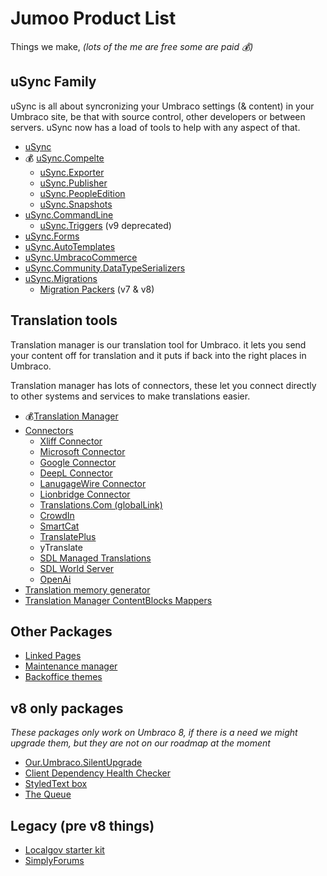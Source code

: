 # Jumoo Product List 
Things we make, *(lots of the me are free some are paid 💰)*

## uSync Family
uSync is all about syncronizing your Umbraco settings (& content) in your Umbraco site, be that with source control, other developers or between servers. uSync now has a load of tools to help with any aspect of that.

- [uSync](https://jumoo.co.uk/uSync/)
- 💰 [uSync.Compelte](https://jumoo.co.uk/uSync/complete/)
    - [uSync.Exporter](https://jumoo.co.uk/uSync/exporter/)
    - [uSync.Publisher](https://jumoo.co.uk/uSync/publisher/)
    - [uSync.PeopleEdition](https://jumoo.co.uk/uSync/people/)
    - [uSync.Snapshots](https://jumoo.co.uk/uSync/snapshots/)
- [uSync.CommandLine](https://blog.jumoo.co.uk/2022/uSyncCommandLine/)
    - [uSync.Triggers](https://github.com/Jumoo/uSyncTriggers) (v9 deprecated)
- [uSync.Forms](https://jumoo.co.uk/uSync/forms/)
- [uSync.AutoTemplates](https://github.com/KevinJump/uSync/tree/v12/main/uSync.AutoTemplates)
- [uSync.UmbracoCommerce](https://github.com/Jumoo/uSync.Umbraco.Commerce)
- [uSync.Community.DataTypeSerializers](https://github.com/KevinJump/uSync/tree/v12/main/uSync.Community.DataTypeSerializers)
- [uSync.Migrations](https://github.com/Jumoo/uSyncMigrations)
    - [Migration Packers](https://github.com/Jumoo/uSync.Migrations.Packers) (v7 & v8)

## Translation tools
Translation manager is our translation tool for Umbraco. it lets you send your content off for translation and it puts if back into the right places in Umbraco. 

Translation manager has lots of connectors, these let you connect directly to other systems and services to make translations easier. 

- 💰[Translation Manager](https://jumoo.co.uk/translate/)
- [Connectors](https://jumoo.co.uk/translate/providers/)
    - [Xliff Connector](https://www.nuget.org/packages/Jumoo.TranslationManager.Connector.Xliff)
    - [Microsoft Connector](https://www.nuget.org/packages/Jumoo.TranslationManager.Connector.Microsoft)
    - [Google Connector](https://www.nuget.org/packages/Jumoo.TranslationManager.Connector.Google)
    - [DeepL Connector](https://www.nuget.org/packages/Jumoo.TranslationManager.Connector.DeepL)
    - [LanugageWire Connector](https://www.nuget.org/packages/Jumoo.TranslationManager.LanguageWire)
    - [Lionbridge Connector](https://www.nuget.org/packages/Jumoo.TranslationManager.Lionbridge)
    - [Translations.Com (globalLink)](https://www.nuget.org/packages/Jumoo.TranslationManager.GlobalLink)
    - [CrowdIn](https://www.nuget.org/packages/Jumoo.TranslationManager.CrowdIn)
    - [SmartCat](https://www.nuget.org/packages/Jumoo.TranslationManager.SmartCat)
    - [TranslatePlus](https://www.nuget.org/packages/Jumoo.TranslationManager.Providers.TranslatePlus/)
    - yTranslate
    - [SDL Managed Translations](https://www.nuget.org/packages/Jumoo.TranslationManager.Providers.SDLMantra/)
    - [SDL World Server](https://www.nuget.org/packages/Jumoo.TranslationManager.Providers.SDlWorldServer/)
    - [OpenAi](https://www.nuget.org/packages/Jumoo.TranslationManager.OpenAI)
- [Translation memory generator](https://www.nuget.org/packages/Jumoo.TranslationManager.TranslationMemory)
- [Translation Manager ContentBlocks Mappers](https://www.nuget.org/packages/Jumoo.TranslationManager.ContentBlocks/9.0.0-rc2)


## Other Packages 

- [Linked Pages](https://github.com/Jumoo/Our.Umbraco.LinkedPages)
- [Maintenance manager](Our.Umbraco.MaintenanceMode)
- [Backoffice themes](https://github.com/KevinJump/Our.Umbraco.BackOfficeThemes)

## v8 only packages
*These packages only work on Umbraco 8, if there is a need we might upgrade them, but they are not on our roadmap at the moment*

- [Our.Umbraco.SilentUpgrade](https://github.com/KevinJump/Our.Umbraco.SilentUpgrade)
- [Client Dependency Health Checker](https://github.com/KevinJump/Umbraco-ClientDependencyHealthChecker)
- [StyledText box](https://github.com/KevinJump/StyledTextbox)
- [The Queue](https://github.com/KevinJump/Our.Umbraco.Queue)

## Legacy (pre v8 things)
- [Localgov starter kit](https://github.com/KevinJump/LocalGovStarterKit/)
- [SimplyForums](https://github.com/Jumoo/Jumoo.Simpily)

